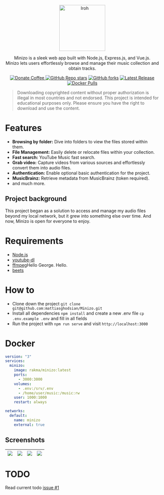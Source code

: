 <p align="center">
  <a href="https://github.com/mattiasghodsian/Minizo/">
    <img alt="Iroh" src="https://imgur.com/25ISXaS.png" height="150">
  </a>
  <p  align="center">Minizo is a sleek web app built with Node.js, Express.js, and Vue.js. <br> Minizo lets users effortlessly browse and manage their music collection and obtain tracks.</p>
</p>

<p align="center">
    <a href="https://www.buymeacoffee.com/mattiasghodsian" target="_new">
        <img src="https://img.shields.io/badge/Donate-Coffee-blue?style=for-the-badge&amp;logo=buymeacoffee" alt="Donate Coffee">
    </a>
    <a href="https://github.com/mattiasghodsian/Minizo/stargazers" target="_new"><img alt="GitHub Repo stars" src="https://img.shields.io/github/stars/mattiasghodsian/Minizo?style=for-the-badge&logo=github&label=Stars&color=blue"></a>
    <a href="https://github.com/mattiasghodsian/Minizo/network/members" target="_new"><img alt="GitHub forks" src="https://img.shields.io/github/forks/mattiasghodsian/Minizo?style=for-the-badge&logo=github&label=Forks&color=blue"></a>
    <a href="https://github.com/mattiasghodsian/Minizo/releases/latest" target="_new"><img alt="Latest Release" src="https://img.shields.io/github/v/release/mattiasghodsian/Minizo?style=for-the-badge&logo=github&label=Latest%20Release&color=blue"></a>
    <a href="https://hub.docker.com/r/rakma/minizo" target="_new"><img alt="Docker Pulls" src="https://img.shields.io/docker/pulls/rakma/minizo?style=for-the-badge&logo=docker&label=Pulls&color=blue">
    </a>
</p>

> Downloading copyrighted content without proper authorization is illegal in most countries and not endorsed. This project is intended for educational purposes only. Please ensure you have the right to download and use the content.

# Features

- **Browsing by folder:** Dive into folders to view the files stored within them.
- **File Management:** Easily delete or relocate files within your collection.
- **Fast search:** YouTube Music fast search.
- **Grab video:** Capture videos from various sources and effortlessly convert them into audio files.
- **Authentication:** Enable optional basic authentication for the project.
- **MusicBrainz:** Retrieve metadata from MusicBrainz (token required).
- and much more.

## Project background 
This project began as a solution to access and manage my audio files beyond my local network, but it grew into something else over time. And now, Minizo is open for everyone to enjoy.

# Requirements
- [Node.js](https://nodejs.org/en)
- [youtube-dl](https://github.com/ytdl-org/youtube-dl)
- [ffmpeg](https://ffmpeg.org/)Hello George. Hello. 
- [beets](https://github.com/beetbox/beets)

# How to 
- Clone down the project `git clone git@github.com:mattiasghodsian/Minizo.git`
- Install all dependencies `npm install` and create a new .env file `cp .env.example .env` and fill in all fields
- Run the project with `npm run serve` and visit `http://localhost:3000`

# Docker
```yml
version: "3"
services:
  minizo:
    image: rakma/minizo:latest
    ports:
      - 3000:3000
    volumes:
      - .env:/srv/.env
      - /home/user/music:/music:rw
    user: 1000:1000
    restart: always

networks:
  default:
    name: minizo
    external: true
```

## Screenshots
| [![](https://imgur.com/Lnvqd3W.png)](https://imgur.com/Lnvqd3W.png) | [![](https://imgur.com/22RTv1a.png)](https://imgur.com/22RTv1a.png) | [![](https://imgur.com/n4sklVY.png)](https://imgur.com/n4sklVY.png) | [![](https://imgur.com/hb3UOPH.png)](https://imgur.com/hb3UOPH.png) |
| :-------------------------------------------------------------------: | :-------------------------------------------------------------------: | :-------------------------------------------------------------------: | :-------------------------------------------------------------------: |

# TODO
Read current todo [issue #1](https://github.com/mattiasghodsian/Minizo/issues/1)